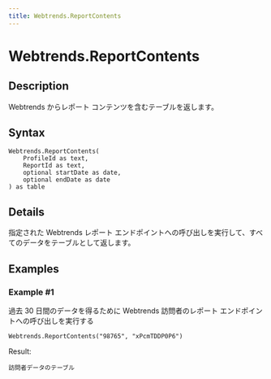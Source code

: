 ```yaml
---
title: Webtrends.ReportContents
---
```


# Webtrends.ReportContents


## Description

Webtrends からレポート コンテンツを含むテーブルを返します。


## Syntax

```powerquery
Webtrends.ReportContents(
    ProfileId as text,
    ReportId as text,
    optional startDate as date,
    optional endDate as date
) as table
```


## Details

指定された Webtrends レポート エンドポイントへの呼び出しを実行して、すべてのデータをテーブルとして返します。


## Examples

### Example #1 
過去 30 日間のデータを得るために Webtrends 訪問者のレポート エンドポイントへの呼び出しを実行する
```powerquery
Webtrends.ReportContents("98765", "xPcmTDDP0P6")
```

Result: 
```powerquery
訪問者データのテーブル
```



